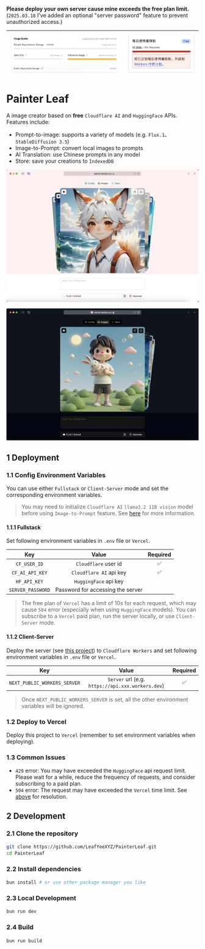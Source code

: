 **Please deploy your own server cause mine exceeds the free plan limit.** (`2025.03.18` I've added an optional "server password" feature to prevent unauthorized access.)

| ![](./readme/3.png) | ![](./readme/4.png) |
| :-----------------: | :-----------------: |

# Painter Leaf

A image creator based on **free** `Cloudflare AI` and `HuggingFace` APIs. Features include:

- Prompt-to-image: supports a variety of models (e.g. `Flux.1`、`StableDiffusion 3.5`)
- Image-to-Prompt: convert local images to prompts
- AI Translation: use Chinese prompts in any model
- Store: save your creations to `IndexedDB`

![](./readme/1.png)

![](./readme/2.png)

## 1 Deployment

### 1.1 Config Environment Variables

You can use either `Fullstack` or `Client-Server` mode and set the corresponding environment variables.

> You may need to initialize `Cloudflare AI` `llama3.2 11B vision` model before using `Image-to-Prompt` feature. See [here](https://developers.cloudflare.com/workers-ai/models/llama-3.2-11b-vision-instruct/) for more information.

#### 1.1.1 Fullstack

Set following environment variables in `.env` file or `Vercel`.

|       Key       |          Value          | Required |
| :-------------: | :---------------------: | :------: |
|  `CF_USER_ID`   |  `Cloudflare` user id   |    ✅    |
| `CF_AI_API_KEY` | `Cloudflare AI` api key |    ✅    |
|  `HF_API_KEY`   |  `HuggingFace` api key  |          |
| `SERVER_PASSWORD` | Password for accessing the server |  |

> The free plan of `Vercel` has a limit of 10s for each request, which may cause `504` error (especially when using `HuggingFace` models). You can subscribe to a `Vercel` paid plan, run the server locally, or use `Client-Server` mode. <span id="vervel-limit-resolution"></span>

#### 1.1.2 Client-Server

Deploy the server (see [this project](https://github.com/LeafYeeXYZ/MyAPIs)) to `Cloudflare Workers` and set following environment variables in `.env` file or `Vercel`.

|             Key              |                       Value                       | Required |
| :--------------------------: | :-----------------------------------------------: | :------: |
| `NEXT_PUBLIC_WORKERS_SERVER` | `Server` url (e.g. `https://api.xxx.workers.dev`) |    ✅    |

> Once `NEXT_PUBLIC_WORKERS_SERVER` is set, all the other environment variables will be ignored.

### 1.2 Deploy to Vercel

Deploy this project to `Vercel` (remember to set environment variables when deploying).

### 1.3 Common Issues

- `429` error: You may have exceeded the `HuggingFace` api request limit. Please wait for a while, reduce the frequency of requests, and consider subscribing to a paid plan.
- `504` error: The request may have exceeded the `Vercel` time limit. See [above](#vervel-limit-resolution) for resolution.

## 2 Development

### 2.1 Clone the repository

```bash
git clone https://github.com/LeafYeeXYZ/PainterLeaf.git
cd PainterLeaf
```

### 2.2 Install dependencies

```bash
bun install # or use other package manager you like
```

### 2.3 Local Development

```bash
bun run dev
```

### 2.4 Build

```bash
bun run build
```
